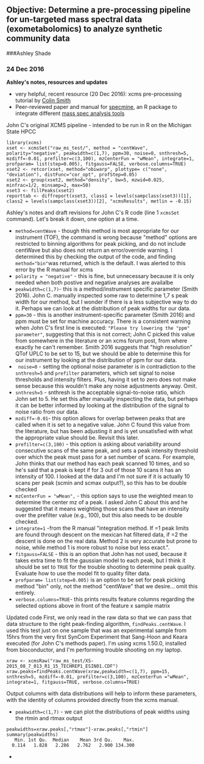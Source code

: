 ## Objective:  Determine a pre-processing pipeline for un-targeted mass spectral data (exometabolomics) to analyze synthetic community data
###Ashley Shade

### 24 Dec 2016
<b>Ashley's notes, resources and updates</b>
* very helpful, recent resource (20 Dec 2016): xcms pre-processing tutorial by [Colin Smith](https://bioconductor.org/packages/devel/bioc/vignettes/xcms/inst/doc/xcmsPreprocess.pdf)
* Peer-reviewed paper and manual for [specmine](http://repositorium.sdum.uminho.pt/bitstream/1822/41509/1/document_33749_1.pdf), an R package to integrate different [mass spec analysis tools](https://cran.r-project.org/web/packages/specmine/specmine.pdf)

John C's original XCMS pipeline - intended to be run in R on the Michigan State HPCC
```
library(xcms)
xset <- xcmsSet("raw_ms_test/", method = "centWave", polarity="negative", peakwidth=c(1,7), ppm=30, noise=0, snthresh=5, mzdiff=-0.01, prefilter=c(3,100), mzCenterFun = "wMean", integrate=1, profparam= list(step=0.005), fitgauss=FALSE, verbose.columns=TRUE)
xset2 <- retcor(xset, method="obiwarp", plottype= c("none", "deviation"), distFunc="cor_opt", profStep=0.05)
xset2 <- group(xset2, method="density", bw=5, mzwid=0.025, minfrac=1/2, minsamp=2, max=50)
xset3 <- fillPeaks(xset2)
reporttab <- diffreport(xset3, class1 = levels(sampclass(xset3))[1], class2 = levels(sampclass(xset3))[2], "xcmsResults", metlin = -0.15)
```
Ashley's notes and draft revisions for John C's R code (line 1 `xcmsSet` command).  Let's break it down, one option at a time.
* `method=centWave` - though this method is most appropriate for our instrument (TOF), the command is wrong because "method" options are restricted to binning algorithms for peak picking, and do not include centWave but also does not return an error/override warning.  I determined this by checking the output of the code, and finding `method="bin"`was returned, which is the default.  I was alerted to this error by the R manual for xcms
* `polarity = "negative"` - this is fine, but unnecessary because it is only needed when both postive and negative analyses are availalbe
* `peakwidth=c(1,7)`- this is a method/instrument specific parameter (Smith 2016). John C. manually inspected some raw to determine 1,7 s peak width for our method, but I wonder if there is a less subjective way to do it.  Perhaps we can look at the distribution of peak widths for our data.
* `ppm=30` - this is another instrument-specific parameter (Smith 2016) and ppm must be set for machine accuracy.   There is a consistent warning when John C's first line is executed: `"Please try lowering the "ppm" parameter"`, suggesting that this is not correct; John C picked this value from somewhere in the literature or an xcms forum post, from where exactly he can't remember.  Smith 2016 suggests that  "high resolution" QTof UPLC to be set to 15, but we should be able to determine this for our instrument by looking at the distribution of ppm for our data.
* ` noise=0` - setting the optional noise parameter is in contradiction to the `snthresh=5` and `prefilter` parameters, which set signal to noise thresholds and intensity filters.  Plus, having it set to zero does not make sense because this wouldn't make any noise adjustments anyway. Omit.  
* `snthresh=5` -  snthresh is the acceptable signal-to-noise ratio, which John set to 5.  He set this after manually inspecting the data, but perhaps it can be better informed by looking at the distribution of the signal to noise ratio from our data.
* `mzdiff=-0.01`- this option allows for overlap between peaks that are called when it is set to a negative value.  John C found this value from the literature, but has been adjusting it and is yet unsatisfied with what the appropriate value should be.  Revisit this later.
* `prefilter=c(3,100)` - this option is asking about variability around consecutive scans of the same peak, and sets a peak intensity threshold over which the peak must pass for a set number of scans.  For example, John thinks that our method has each peak scanned 10 times, and so he's said that a peak is kept if for 3 out of those 10 scans it has an intensity of 100.  I looked at the data and I'm not sure if it is actually 10 scans per peak (scmin and scmax output?), so this has to be double checked
* `mzCenterFun = "wMean",` - this option says to use the weighted mean to determine the center mz of a peak.  I asked John C about this and he suggested that it means weighting those scans that have an intensity over the prefilter value (e.g., 100), but this also needs to be double checked.
* `integrate=1` -from the R manual "integration method. If =1 peak limits are found through descent on the mexican hat filtered data, if =2 the descent is done on the real data. Method 2 is very accurate but prone to noise, while method 1 is more robust to noise but less exact.".  
* `fitgauss=FALSE` - this is an option that John has not used, because it takes extra time to fit the gaussian model to each peak, but I think it should be set to `TRUE` for the trouble shooting to determine peak quality. Evaluate how to use the model fit to quality filter data.
* `profparam= list(step=0.005)` is an option to be set for peak picking method "bin" only, not the method "centWave" that we desire... omit this entirely.
* `verbose.columns=TRUE`- this prints results feature columns regarding the selected options above in front of the feature x sample matrix

Updated code
First, we only read in the raw data so that we can pass that data structure to the right peak-finding algorithm, `findPeaks.centWave`.  I used this test just on one sample that was an experimental sample from 15hrs from the very first SynCom Experiment that Sang-Hoon and Keara executed (for John C's methods paper).  I'm using xcms 1.50.0, installed from bioconductor, and I'm performing trouble shooting on my laptop.

```
xraw <- xcmsRaw("raw_ms_test/XS-2015_08_7_013_R1_15_TECHREP1_ESIN01.CDF")
xraw.peaks=findPeaks.centWave(xraw,peakwidth=c(1,7), ppm=15, snthresh=5, mzdiff=-0.01, prefilter=c(3,100), mzCenterFun ="wMean", integrate=1, fitgauss=TRUE, verbose.columns=TRUE)
```

Output columns with data distributions will help to inform these parameters, with the identity of columns provided directly from the xcms manual.
* `peakwidth=c(1,7)` - we can plot the distributions of peak widths using the rtmin and rtmax output

```
peakwidths=xraw.peaks[,"rtmax"]-xraw.peaks[,"rtmin"]
summary(peakwidths)
   Min. 1st Qu.  Median    Mean 3rd Qu.    Max.
  0.114   1.828   2.286   2.762   2.900 134.300
```
* 
